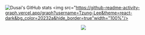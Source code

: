 ![Dusai's GitHub stats](https://github-readme-stats.vercel.app/api?username=Tzung-Lee&count_private=true&show_icons=true&theme=buefy)
<img src="https://github-readme-activity-graph.vercel.app/graph?username=Tzung-Lee&theme=react-dark&bg_color=20232a&hide_border=true"width="100%"/>
<div align="center"> <img src="https://metrics.lecoq.io/Tzung-Lee?template=classic&config.timezone=Asia%2Fchengdu"></div>
